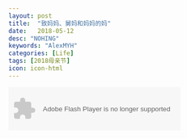 ```yaml
---
layout: post
title:  "致妈妈、舅妈和妈妈的妈"
date:   2018-05-12
desc: "NOHING"
keywords: "AlexMYH"
categories: [Life]
tags: [2018母亲节]
icon: icon-html
---
```



<object width="340" height="86" data="http://music.163.com/style/swf/widget.swf?
sid=445154960&type=2&auto=0&width=320&height=66" 
type="application/x-shockwave-flash"></object> 

<html>
<head>
<title>背景音乐</title>
</head>
<body>
<embed src="http://qzone.henduoge.com/music/895AE0OOOZ1D5276F9E682BD44964EBFC31C0.mp3" autostart="true" loop="-1"controls="ControlPanel" width="0" height="0" >
</body>
</html>